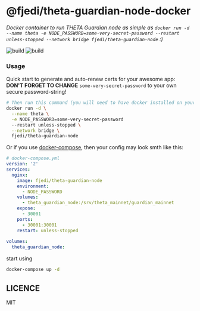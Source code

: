 # @fjedi/theta-guardian-node-docker
*Docker container to run THETA Guardian node as simple as `docker run -d --name theta -e NODE_PASSWORD=some-very-secret-password --restart unless-stopped --network bridge fjedi/theta-guardian-node` :)*

![build](https://img.shields.io/docker/cloud/build/fjedi/theta-guardian-node.svg)
![build](https://img.shields.io/docker/pulls/fjedi/theta-guardian-node.svg)


### Usage

Quick start to generate and auto-renew certs for your awesome app:  
**DON'T FORGET TO CHANGE** `some-very-secret-password` to your own secure password-string!

```Bash
# Then run this command (you will need to have docker installed on your server/pc)
docker run -d \
  --name theta \
  -e NODE_PASSWORD=some-very-secret-password
  --restart unless-stopped \
  --network bridge \
  fjedi/theta-guardian-node
```

Or if you use [docker-compose](https://docs.docker.com/compose/), then your config may look smth like this:

```yaml
# docker-compose.yml
version: '2'
services:
  nginx:
    image: fjedi/theta-guardian-node
    environment:
      - NODE_PASSWORD
    volumes:
      - theta_guardian_node:/srv/theta_mainnet/guardian_mainnet
    expose:
      - 30001
    ports:
      - 30001:30001
    restart: unless-stopped
  
volumes:
  theta_guardian_node:
```

start using
```Bash
docker-compose up -d
```

## LICENCE

MIT

